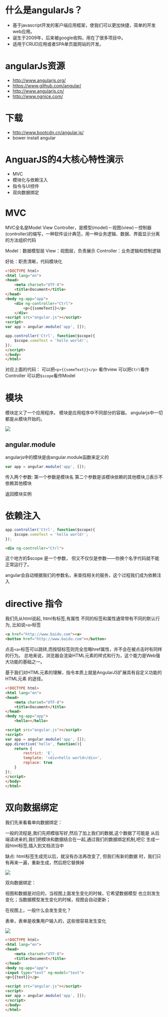 # 什么是angularJs？
- 基于javascript开发的客户端应用框架，使我们可以更加快捷，简单的开发web应用。
- 诞生于2009年，后来被google收购，用在了很多项目中。
- 适用于CRUD应用或者SPA单页面网站的开发。

# angularJs资源

- http://www.angularjs.org/
- https://www.github.com/angular/
- http://www.angularjs.cn/
- http://www.ngnice.com/

# 下载
- http://www.bootcdn.cn/angular.js/
- bower install angular

<!-- # 概念概览 -->
<!-- - MVC
- Template 模版
- Directive 指令 
- Scope 
- Expressions 表达式
- Compiler 
- Filter 过滤器
- Data Binding 数据绑定
- Controller 控制器
- Dependency Injection 依赖注入
- Module 模块
- Service 服务 -->

# AnguarJS的4大核心特性演示
- MVC
- 模块化与依赖注入
- 指令与UI控件
- 双向数据绑定


# MVC
MVC全名是Model View Controller，是模型(model)－视图(view)－控制器(controller)的缩写，一种软件设计典范，用一种业务逻辑、数据、界面显示分离的方法组织代码


Model：数据模型层
View：视图层，负责展示
Controller：业务逻辑和控制逻辑

好处：职责清晰，代码模块化

```html
<!DOCTYPE html>
<html lang="en">
<head>
    <meta charset="UTF-8">
    <title>Document</title>
</head>
<body ng-app="app">
    <div ng-controller="Ctrl">
        <p>{{someText}}</p>
    </div>
<script src="angular.js"></script>
<script>
var app = angular.module('app', []);

app.controller('Ctrl', function($scope){
    $scope.someText = 'hello world!';
});
</script>
</body>
</html>
```

对应上面的代码：
可以把`<p>{{someText}}</p>` 看作view
可以把`Ctrl`看作Controller
可以把`$scope`看作Model


# 模块
模块定义了一个应用程序。
模块是应用程序中不同部分的容器。
angularjs中一切都是从模块开始的。

![](images/module.png)

## angular.module
angularjs中的模块是由angular.module函数来定义的

```js
var app = angular.module('app', []);
```
传入两个参数:
第一个参数是模块名
第二个参数是该模块依赖的其他模块,[]表示不依赖其他模块

返回模块实例

# 依赖注入
```js
app.controller('Ctrl', function($scope){
    $scope.someText = 'hello world!';
});
```

```html
<div ng-controller="Ctrl">
```

这个地方的$scope 是一个参数，
但又不仅仅是参数——你换个名字代码就不能正常运行了。

angular会自动根据我们的参数名，来查找相关的服务，这个过程我们成为依赖注入




# directive 指令
我们先从html说起,
html有标签,有属性
不同的标签和属性通常带有不同的默认行为,
比如说`<a>`标签
```html
<a href="http://www.baidu.com"><a>
<button href="http://www.baidu.com"></button>
```
点击`<a>`标签可以跳转,而按钮标签则完全忽略href属性，并不会在被点击时有同样的行为。
总地来说，浏览器会渲染HTML元素的样式和行为，这个能力是Web强大功能的基础之一。

基于我们对HTML元素的理解，指令本质上就是AngularJS扩展具有自定义功能的HTML元素
的途径。

```html
<!DOCTYPE html>
<html lang="en">
<head>
    <meta charset="UTF-8">
    <title>Document</title>
</head>
<body ng-app="app">
    <hello></hello>

<script src="angular.js"></script>
<script>
var app = angular.module('app', []);
app.directive('hello', function(){
    return {
        restrict: 'E',
        template: '<div>hello world</div>',
        replace: true
    }
});
</script>
</body>
</html>
```

# 双向数据绑定


我们先来看看单向数据绑定：

一般的流程是,我们先把模版写好,然后了加上我们的数据,这个数据了可能是
从后端读进来的,我们把模块和数据结合在一起,通过我们的数据绑定机制,吧它
生成一段html标签,插入到文档流当中

缺点: html标签生成完以后，就没有办法再改变了, 但我们有新的数据
时，我们只有再来一遍，重新生成，然后把它替换掉

![](images/单向数据绑定.png)


双向数据绑定：

视图和数据是对应的，当视图上面发生变化的时候，它希望数据模型
也立刻发生变化；当数据模型发生变化的时候，视图会自动更新；

在视图上，一般什么会发生变化？

表单，表单是收集用户输入的，这些很容易发生变化

![](images/双向数据绑定.png)

```html
<!DOCTYPE html>
<html lang="en">
<head>
    <meta charset="UTF-8">
    <title>Document</title>
</head>
<body ng-app="app">
<input type="text" ng-model="text">
<p>{{text}}</p>

<script src="angular.js"></script>
<script>
var app = angular.module('app', []);
</script>
</body>
</html>
```





